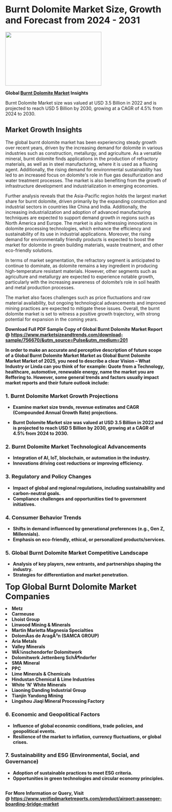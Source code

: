 <H1>Burnt Dolomite Market Size, Growth and Forecast from 2024 - 2031</H1><img class="aligncenter size-medium wp-image-584254" src="https://thirdeyenews.in/wp-content/uploads/2024/09/Global-Market-Research-300x168.jpeg" alt="" width="300" height="168" /><p><strong>Global&nbsp;<a href="https://www.marketsizeandtrends.com/download-sample/756670/&amp;utm_source=Pulse&amp;utm_medium=201">Burnt Dolomite Market</a> Insights</strong></p><p>Burnt Dolomite Market size was valued at USD 3.5 Billion in 2022 and is projected to reach USD 5 Billion by 2030, growing at a CAGR of 4.5% from 2024 to 2030.</p><p><h2>Market Growth Insights</h2> <p>The global burnt dolomite market has been experiencing steady growth over recent years, driven by the increasing demand for dolomite in various industries such as construction, metallurgy, and agriculture. As a versatile mineral, burnt dolomite finds applications in the production of refractory materials, as well as in steel manufacturing, where it is used as a fluxing agent. Additionally, the rising demand for environmental sustainability has led to an increased focus on dolomite's role in flue gas desulfurization and water treatment processes. The market is also benefiting from the growth of infrastructure development and industrialization in emerging economies.</p> <p><strong></strong></p> <p>Further analysis reveals that the Asia-Pacific region holds the largest market share for burnt dolomite, driven primarily by the expanding construction and industrial sectors in countries like China and India. Additionally, the increasing industrialization and adoption of advanced manufacturing techniques are expected to support demand growth in regions such as North America and Europe. The market is also witnessing innovations in dolomite processing technologies, which enhance the efficiency and sustainability of its use in industrial applications. Moreover, the rising demand for environmentally friendly products is expected to boost the market for dolomite in green building materials, waste treatment, and other eco-friendly solutions.</p> <p>In terms of market segmentation, the refractory segment is anticipated to continue to dominate, as dolomite remains a key ingredient in producing high-temperature resistant materials. However, other segments such as agriculture and metallurgy are expected to experience notable growth, particularly with the increasing awareness of dolomite’s role in soil health and metal production processes.</p> <p>The market also faces challenges such as price fluctuations and raw material availability, but ongoing technological advancements and improved mining practices are expected to mitigate these issues. Overall, the burnt dolomite market is set to witness a positive growth trajectory, with strong potential for expansion in the coming years.</p> <p><strong></p><p><span class=""><strong>Download Full PDF Sample Copy of Global Burnt Dolomite Market Report</strong> @ <a href="https://www.marketsizeandtrends.com/download-sample/756670/&amp;utm_source=Pulse&amp;utm_medium=201" target="_blank">https://www.marketsizeandtrends.com/download-sample/756670/&amp;utm_source=Pulse&amp;utm_medium=201</a></span></p><p>In order to make an accurate and perceptive description of future scope of a Global&nbsp;Burnt Dolomite Market Market as Global&nbsp;Burnt Dolomite Market Market of 2025, you need to describe a clear Vision &ndash; What Industry or Linda can you think of for example: Quote from a Technology, healthcare, automotive, renewable energy, name the market you are Reffering to. However, some general trends and factors usually impact market reports and their future outlook include:</p><h3>1.&nbsp;<strong>Burnt Dolomite Market Growth Projections</strong></h3><ul><li>Examine market size trends, revenue estimates and CAGR (Compounded Annual Growth Rate) projections.</li><li><p>Burnt Dolomite Market size was valued at USD 3.5 Billion in 2022 and is projected to reach USD 5 Billion by 2030, growing at a CAGR of 4.5% from 2024 to 2030.</p></li></ul><h3>2.&nbsp;<strong>Burnt Dolomite Market Technological Advancements</strong></h3><ul><li>Integration of AI, IoT, blockchain, or automation in the industry.</li><li>Innovations driving cost reductions or improving efficiency.</li></ul><h3>3.&nbsp;<strong>Regulatory and Policy Changes</strong></h3><ul><li>Impact of global and regional regulations, including sustainability and carbon-neutral goals.</li><li>Compliance challenges and opportunities tied to government initiatives.</li></ul><h3>4.&nbsp;<strong>Consumer Behavior Trends</strong></h3><ul><li>Shifts in demand influenced by generational preferences (e.g., Gen Z, Millennials).</li><li>Emphasis on eco-friendly, ethical, or personalized products/services.</li></ul><h3>5.&nbsp;<strong>Global Burnt Dolomite Market Competitive Landscape</strong></h3><ul><li>Analysis of key players, new entrants, and partnerships shaping the industry.</li><li>Strategies for differentiation and market penetration.</li></ul><p data-pm-slice="1 1 []"><span style="color: inherit; font-family: inherit; font-size: 25px;">Top Global Burnt Dolomite Market Companies</span></p><div class="" data-test-id=""><p><li>Metz</li><li> Carmeuse</li><li> Lhoist Group</li><li> Linwood Mining & Minerals</li><li> Martin Marietta Magnesia Specialties</li><li> DolomÃ­as de AragÃ³n (SAMCA GROUP)</li><li> Aria Metals</li><li> Valley Minerals</li><li> WÃ¼nschendorfer Dolomitwerk</li><li> Dolomitwerk Jettenberg SchÃ¶ndorfer</li><li> SMA Mineral</li><li> PPC</li><li> Lime Minerals & Chemicals</li><li> Hindustan Chemical & Lime Industries</li><li> White 'N' White Minerals</li><li> Liaoning Danding Industrial Group</li><li> Tianjin Yandong Mining</li><li> Lingshou Jiaqi Mineral Processing Factory</li></p></div><h3>6.&nbsp;<strong>Economic and Geopolitical Factors</strong></h3><ul><li>Influence of global economic conditions, trade policies, and geopolitical events.</li><li>Resilience of the market to inflation, currency fluctuations, or global crises.</li></ul><h3>7.&nbsp;<strong>Sustainability and ESG (Environmental, Social, and Governance)</strong></h3><ul><li>Adoption of sustainable practices to meet ESG criteria.</li><li>Opportunities in green technologies and circular economy principles.</li></ul><h2><strong style="font-size: 14px;">For More Information or Query, Visit @&nbsp;</strong><a style="background-color: #ffffff; font-size: 14px;" href="https://www.marketsizeandtrends.com/report/burnt-dolomite-market/" target="_blank">https://www.verifiedmarketreports.com/product/airport-passenger-boarding-bridge-market</a></h2>
